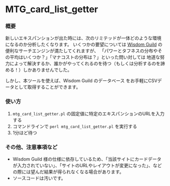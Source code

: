 # MTG_card_list_getter

### 概要  
新しいエキスパンションが出た時には、次のリミテッドが一体どのような環境になるのか分析したくなります。
いくつかの要望については [Wisdom Guild](http://www.wisdom-guild.net/) の便利なサーチエンジンが満たしてくれますが、
「パワーとタフネスの分布やその平均はいくつか？」「マナコストの分布は？」といった問い対しては
地道な努力によって解決するか、誰かがやってくれるのを待つ（もしくは分析するのを諦める！）しかありませんでした。

しかし、本ツールを使えば、Wisdom Guild のデータベース をお手軽にCSVデータとして取得することができます。

### 使い方  
1. `mtg_card_list_getter.pl` の固定値に特定のエキスパンションのURLを入力する
2. コマンドラインで `perl mtg_card_list_getter.pl` を実行する
3. 1分ほど待つ

### その他、注意事項など  
* Wisdom Guild 様の仕様に依存しているため、「当該サイトにカードデータが入力されていない」、「サイトのURLやレイアウトが変更になった」、などの際には望んだ結果が得られなくなる場合があります。
* ソースコードは汚いです。
